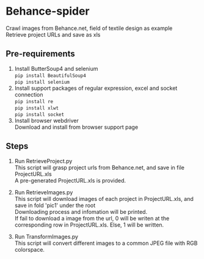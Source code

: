 # Behance-spider
Crawl images from Behance.net, field of textile design as example<br>
Retrieve project URLs and save as xls

## Pre-requirements
1. Install ButterSoup4 and selenium<br>
`pip install BeautifulSoup4`<br>
`pip install selenium`<br>
2. Install support packages of regular expression, excel and socket connection<br>
`pip install re`<br>
`pip install xlwt`<br>
`pip install socket`<br>
3. Install browser webdriver<br>
Download and install from browser support page

## Steps
1. Run RetrieveProject.py<br> 
This script will grasp project urls from Behance.net, and save in file ProjectURL.xls<br>
A pre-generated ProjectURL.xls is provided.<br>

2. Run RetrieveImages.py<br>
This script will download images of each project in ProjectURL.xls, and save in fold 'pic1' under the root<br>
Downloading process and infomation will be printed.<br>
If fail to download a image from the url, 0 will be writen at the corresponding row in ProjectURL.xls. Else, 1 will be written.

3. Run TransformImages.py<br>
This script will convert different images to a common JPEG file with RGB colorspace.
